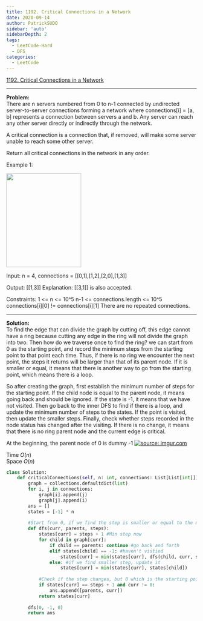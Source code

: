 ```yaml
---
title: 1192. Critical Connections in a Network
date: 2020-09-14
author: PatrickSUDO
sidebar: 'auto'
sidebarDepth: 2
tags: 
  - LeetCode-Hard
  - DFS
categories:
  - LeetCode
---
```

[1192. Critical Connections in a Network](https://leetcode.com/problems/critical-connections-in-a-network/)

---
**Problem:** <br/>
There are n servers numbered from 0 to n-1 connected by undirected server-to-server connections forming a network where connections[i] = [a, b] represents a connection between servers a and b. Any server can reach any other server directly or indirectly through the network.

A critical connection is a connection that, if removed, will make some server unable to reach some other server.

Return all critical connections in the network in any order.

 
Example 1:

<img alt="" src="https://assets.leetcode.com/uploads/2019/09/03/1537_ex1_2.png" style="width: 198px; height: 248px;">

Input: n = 4, connections = [[0,1],[1,2],[2,0],[1,3]]

Output: [[1,3]]
Explanation: [[3,1]] is also accepted.
 

Constraints:
1 <= n <= 10^5
n-1 <= connections.length <= 10^5
connections[i][0] != connections[i][1]
There are no repeated connections.

---
**Solution:** <br/>
To find the edge that can divide the graph by cutting off, this edge cannot have a ring because cutting any edge in the ring will not divide the graph into two. Then how do we traverse once to find the ring? we can start from 0 as the starting point, and record the minimum steps from the starting point to that point each time. Thus, if there is no ring we encounter the next point, the steps it returns will be larger than that of its parent node. If it is smaller or equal, it means that there is another way to go from the starting point, which means there is a loop.

So after creating the graph, first establish the minimum number of steps for the starting point. If the child node is equal to the parent node, it means going back and should be ignored. If the state is -1, it means that we have not visited. Then go back to the inner DFS to find if there is a loop, and update the minimum number of steps to the states. If the point is visited, then update the smaller steps. Finally, check whether steps recorded in the node status has changed after the visiting. If there is no change, it means that there is no ring parent node and the current edge is critical.

At the beginning, the parent node of 0 is dummy -1
<a href="https://imgur.com/mhjOzqQ"><img src="https://i.imgur.com/mhjOzqQ.png" title="source: imgur.com" /></a>

Time $O(n)$ </br>
Space $O(n)$


```python
class Solution:
    def criticalConnections(self, n: int, connections: List[List[int]]) -> List[List[int]]:
        graph = collections.defaultdict(list)
        for i, j in connections:
            graph[i].append(j)
            graph[j].append(i)
        ans = []
        states = [-1] * n
        
        #Start from 0, if we find the step is smaller or equal to the minimum step, it means ring exist.
        def dfs(curr, parents, steps):            
            states[curr] = steps + 1 #Min step now            
            for child in graph[curr]:
                if child == parents: continue #go back and forth
                elif states[child] == -1: #haven't vistied
                    states[curr] = min(states[curr], dfs(child, curr, steps + 1))
                else: #if we find smaller step, update it
                    states[curr] = min(states[curr], states[child])
            
            #Check if the step changes, but 0 which is the starting point should be excluded
            if states[curr] == steps + 1 and curr != 0:
                ans.append([parents, curr])
            return states[curr]
        
        dfs(0, -1, 0)
        return ans
```
